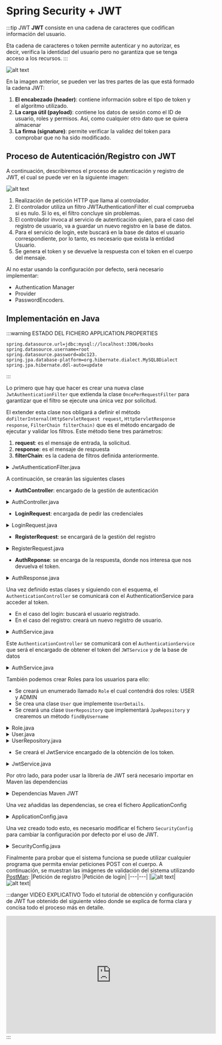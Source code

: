 # Spring Security + JWT

:::tip JWT
**JWT** consiste en una cadena de caracteres que codifican información del usuario.

Eta cadena de caracteres o token permite autenticar y no autorizar, es decir, verifica la identidad del usuario pero no garantiza que se tenga acceso a los recursos.
:::

![alt text](image-1.png)

En la imagen anterior, se pueden ver las tres partes de las que está formado la cadena JWT:

1. **El encabezado (header)**: contiene información sobre el tipo de token y el algoritmo utilizado.
2. **La carga útil (payload)**: contiene los datos de sesión como el ID de usuario, roles y permisos. Así, como cualquier otro dato que se quiera almacenar
3. **La firma (signature)**: permite verificar la validez del token para comprobar que no ha sido modificado.

## Proceso de Autenticación/Registro con JWT
A continuación, describiremos el proceso de autenticación y registro de JWT, el cual se puede ver en la siguiente imagen:

![alt text](image-2.png)

1. Realización de petición HTTP que llama al controlador.
2. El controlador utiliza un filtro JWTAuthenticationFilter el cual comprueba si es nulo. Si lo es, el filtro concluye sin problemas.
3. El controlador invoca al servicio de autenticación quien, para el caso del registro de usuario, va a guardar un nuevo registro en la base de datos.
4. Para el servicio de login, este buscará en la base de datos el usuario correspondiente, por lo tanto, es necesario que exista la entidad Usuario.
5. Se genera el token y se devuelve la respuesta con el token en el cuerpo del mensaje.

Al no estar usando la configuración por defecto, será necesario implementar:

* Authentication Manager
* Provider
* PasswordEncoders.

## Implementación en Java
:::warning ESTADO DEL FICHERO APPLICATION.PROPERTIES
```properties
spring.datasource.url=jdbc:mysql://localhost:3306/books
spring.datasource.username=root
spring.datasource.password=abc123.
spring.jpa.database-platform=org.hibernate.dialect.MySQL8Dialect
spring.jpa.hibernate.ddl-auto=update
```
:::

Lo primero que hay que hacer es crear una nueva clase ``JwtAuthenticationFilter`` que extienda la clase ``OncePerRequestFilter`` para garantizar que el filtro se ejecute una única vez por solicitud.

El extender esta clase nos obligará a definir el método ``doFilterInternal(HttpServletRequest request``, ``HttpServletResponse response``, ``FilterChain filterChain)`` que es el método encargado de ejecutar y validar los filtros. Este método tiene tres parámetros:

1. **request**: es el mensaje de entrada, la solicitud.
2. **response**: es el mensaje de respuesta
3. **filterChain**: es la cadena de filtros definida anteriormente.

<details>
<summary>JwtAuthenticationFilter.java</summary>

```java
package com.jose.proyecto1.Jwt;

import jakarta.servlet.FilterChain;
import jakarta.servlet.ServletException;
import jakarta.servlet.http.HttpServletRequest;
import jakarta.servlet.http.HttpServletResponse;
import org.springframework.http.HttpHeaders;
import org.springframework.stereotype.Component;
import org.springframework.util.StringUtils;
import org.springframework.web.filter.OncePerRequestFilter;

import java.io.IOException;

@Component
public class JwtAuthenticationFilter extends OncePerRequestFilter {
    @Override
    protected void doFilterInternal(HttpServletRequest request, HttpServletResponse response, FilterChain filterChain) throws ServletException, IOException {
        final String token  = getTokenFromRequest(request);
        if (token == null){
            filterChain.doFilter(request, response);
            return;
        }
        filterChain.doFilter(request, response);
    }

    private String getTokenFromRequest(HttpServletRequest request) {
        final String authHeader = request.getHeader(HttpHeaders.AUTHORIZATION);
        if (StringUtils.hasText(authHeader) && authHeader.startsWith("Bearer "))
            return authHeader.substring(7);
        return null;
    }
}

```
</details>

A continuación, se crearán las siguientes clases

* **AuthController**: encargado de la gestión de autenticación

<details>
<summary>AuthController.java</summary>

```java
package com.jose.proyecto1.Auth;

import lombok.RequiredArgsConstructor;
import org.springframework.http.ResponseEntity;
import org.springframework.web.bind.annotation.PostMapping;
import org.springframework.web.bind.annotation.RequestBody;
import org.springframework.web.bind.annotation.RequestMapping;
import org.springframework.web.bind.annotation.RestController;

@RestController
@RequestMapping("/auth")
@RequiredArgsConstructor
public class AuthController {

    private final AuthService authService;
    @PostMapping(value = "login")
    public ResponseEntity<AuthResponse> login(@RequestBody LoginRequest request){
        // Recuperamos el token del usuario
        return ResponseEntity.ok(authService.login(request));
    }

    @PostMapping(value = "register")
    public ResponseEntity<AuthResponse> register(@RequestBody RegisterRequest request){
        // Registramos un nuevo token
        return ResponseEntity.ok(authService.register(request));
    }
}
```
</details>

* **LoginRequest**: encargada de pedir las credenciales

<details>
<summary>LoginRequest.java</summary>

```java
package com.jose.proyecto1.Auth;

import lombok.AllArgsConstructor;
import lombok.Builder;
import lombok.Data;
import lombok.NoArgsConstructor;

@Data
@Builder
@AllArgsConstructor
@NoArgsConstructor
public class LoginRequest {
    String username;
    String password;
}
```
</details>

* **RegisterRequest**: se encargará de la gestión del registro

<details>
<summary>RegisterRequest.java</summary>

```java
package com.jose.proyecto1.Auth;

import lombok.AllArgsConstructor;
import lombok.Builder;
import lombok.Data;
import lombok.NoArgsConstructor;

@Data
@Builder
@AllArgsConstructor
@NoArgsConstructor
public class RegisterRequest {
    String username;
    String password;
    String firstname;
    String lastname;
    String country;
}
```
</details>

* **AuthReponse**: se encarga de la respuesta, donde nos interesa que nos devuelva el token.

<details>
<summary>AuthResponse.java</summary>

```java
package com.jose.proyecto1.Auth;

import lombok.AllArgsConstructor;
import lombok.Builder;
import lombok.Data;
import lombok.NoArgsConstructor;

@Data
@Builder
@AllArgsConstructor
@NoArgsConstructor
public class AuthResponse {
    String token;
}
```
</details>

Una vez definido estas clases y siguiendo con el esquema, el ``AuthenticationController`` se comunicará con el AuthenticationService para acceder al token.

* En el caso del login: buscará el usuario registrado.
* En el caso del registro: creará un nuevo registro de usuario.

<details>
<summary>AuthService.java</summary>

```java
package com.jose.proyecto1.Auth;

import lombok.RequiredArgsConstructor;
import org.springframework.http.ResponseEntity;
import org.springframework.web.bind.annotation.PostMapping;
import org.springframework.web.bind.annotation.RequestBody;
import org.springframework.web.bind.annotation.RequestMapping;
import org.springframework.web.bind.annotation.RestController;

@RestController
@RequestMapping("/auth")
@RequiredArgsConstructor
public class AuthController {

    private final AuthService authService;
    @PostMapping(value = "login")
    public ResponseEntity<AuthResponse> login(@RequestBody LoginRequest request){
        // Recuperamos el token del usuario
        return ResponseEntity.ok(authService.login(request));
    }

    @PostMapping(value = "register")
    public ResponseEntity<AuthResponse> register(@RequestBody RegisterRequest request){
        // Registramos un nuevo token
        return ResponseEntity.ok(authService.register(request));
    }
}

```
</details>

Este ``AuthenticationController`` se comunicará con el ``AuthenticationService`` que será el encargado de obtener el token del ``JWTService`` y de la base de datos

<details>
<summary>AuthService.java</summary>

```java
package com.jose.proyecto1.Auth;

import com.jose.proyecto1.Jwt.JwtService;
import com.jose.proyecto1.User.Role;
import com.jose.proyecto1.User.User;
import com.jose.proyecto1.User.UserRepository;
import lombok.RequiredArgsConstructor;
import org.springframework.security.authentication.AuthenticationManager;
import org.springframework.security.authentication.UsernamePasswordAuthenticationToken;
import org.springframework.security.core.userdetails.UserDetails;
import org.springframework.security.crypto.password.PasswordEncoder;
import org.springframework.stereotype.Service;

@Service
@RequiredArgsConstructor
public class AuthService {

    private final UserRepository userRepository;
    // Servicio para validar el token
    private final JwtService jwtServie;
    private final PasswordEncoder passwordEncoder;
    private final AuthenticationManager authenticationManager;

    public AuthResponse login(LoginRequest request) {
        authenticationManager.authenticate(new UsernamePasswordAuthenticationToken(request.getUsername(), request.getPassword()));
        UserDetails user = userRepository.findByUsername(request.getUsername()).orElseThrow();
        String token = jwtServie.getToken(user);
        return AuthResponse.builder().token(token).build();
    }

    public AuthResponse register(RegisterRequest request) {
        // Creamos el nuevo usuario para registrarlo
        User user = User.builder()
                .username(request.username)
                .password(passwordEncoder.encode( request.password))
                .firstname(request.firstname)
                .lastname(request.lastname)
                .country(request.country)
                .role(Role.USER)
                .build();

        // Lo guardamos
        userRepository.save(user);
        return AuthResponse.builder().token(jwtServie.getToken(user)).build();
    }
}
```
</details>

También podemos crear Roles para los usuarios para ello:

* Se creará un enumerado llamado ``Role`` el cual contendrá dos roles: USER y ADMIN
* Se crea una clase ``User`` que implemente ``UserDetails``.
* Se creará una clase ``UserRepository`` que implementará ``JpaRepository`` y crearemos un método ``findByUsername``

<details>
<summary>Role.java</summary>

```java
package com.jose.proyecto1.User;

public enum Role {
    USER,
    ADMIN
}

```
</details>

<details>
<summary>User.java</summary>

```java
package com.jose.proyecto1.User;

import jakarta.persistence.*;
import lombok.*;
import org.springframework.security.core.GrantedAuthority;
import org.springframework.security.core.authority.SimpleGrantedAuthority;
import org.springframework.security.core.userdetails.UserDetails;

import java.util.Collection;
import java.util.List;

@Data
@Builder
@NoArgsConstructor
@AllArgsConstructor
@Entity
@Table(name="user", uniqueConstraints = {@UniqueConstraint(columnNames = {"username"})})
public class User implements UserDetails {
    @Id
    @GeneratedValue(strategy = GenerationType.IDENTITY)
    Integer id;
    @Column(nullable = false)
    String username;
    String lastname;
    String firstname;
    String country;
    String password;
    @Enumerated(EnumType.STRING)
    Role role;

    @Override
    public Collection<? extends GrantedAuthority> getAuthorities() {
        return List.of(new SimpleGrantedAuthority(role.name()));
    }

    @Override
    public boolean isAccountNonExpired() {
        return true; // El token se encargará de gestionar el límite de tiempo
    }

    @Override
    public boolean isAccountNonLocked() {
        return true; // El token se encargará de gestionar el límite de tiempo
    }

    @Override
    public boolean isCredentialsNonExpired() {
        return true; // El token se encargará de gestionar el límite de tiempo
    }

    @Override
    public boolean isEnabled() {
        return true; // El token se encargará de gestionar el límite de tiempo
    }
}

```
</details>

<details>
<summary>UserRepository.java</summary>

```java
package com.jose.proyecto1.User;

import org.springframework.data.jpa.repository.JpaRepository;

import java.util.Optional;

public interface UserRepository extends JpaRepository<User, Integer> {
    Optional<User> findByUsername(String username);
}

```
</details>

* Se creará el JwtService encargado de la obtención de los token.

<details>
<summary>JwtService.java</summary>

```java
package com.jose.proyecto1.Jwt;

import io.jsonwebtoken.Jwts;
import io.jsonwebtoken.SignatureAlgorithm;
import io.jsonwebtoken.io.Decoders;
import io.jsonwebtoken.security.Keys;
import org.springframework.security.core.userdetails.UserDetails;
import org.springframework.stereotype.Service;

import java.security.Key;
import java.util.Date;
import java.util.HashMap;
import java.util.Map;

@Service
public class JwtService {

    private static final String SECRET_KEY = "EstoEsUnaSuperClaveSuperSeguraDeLaMuerteQueNadieVaAAdivinarJamas";
    public String getToken(UserDetails user) {
        return getToken(new HashMap<>(), user);
    }

    private String getToken(Map<String, Object> extraClaims, UserDetails user) {
        return Jwts
                .builder()
                .setClaims(extraClaims)
                .setSubject(user.getUsername())
                .setIssuedAt(new Date(System.currentTimeMillis()))
                .setExpiration(new Date(System.currentTimeMillis() + 1000 * 60 *24) ) // Añadimos un día
                .signWith(getKey(), SignatureAlgorithm.HS256)
                .compact();
    }

    private Key getKey() {
        // Convertimos el String a base64
        byte[] keyBytes = Decoders.BASE64.decode(SECRET_KEY);
        // Lo mandamos encriptado
        return Keys.hmacShaKeyFor(keyBytes);
    }
}

```
</details>

Por otro lado, para poder usar la librería de JWT será necesario importar en Maven las dependencias

<details>
<summary>Dependencias Maven JWT</summary>

```xml
<dependency>
    <groupId>io.jsonwebtoken</groupId>
    <artifactId>jjwt-api</artifactId>
    <version>0.11.5</version>
</dependency>
<dependency>
    <groupId>io.jsonwebtoken</groupId>
    <artifactId>jjwt-impl</artifactId>
    <version>0.11.5</version>
    <scope>runtime</scope>
</dependency>
<dependency>
    <groupId>io.jsonwebtoken</groupId>
    <artifactId>jjwt-jackson</artifactId>
    <version>0.11.5</version>
    <scope>runtime</scope>
</dependency>
```
</details>

Una vez añadidas las dependencias, se crea el fichero ApplicationConfig

<details>
<summary>ApplicationConfig.java</summary>

```java
package com.jose.proyecto1.Config;

import com.jose.proyecto1.User.UserRepository;
import lombok.RequiredArgsConstructor;
import org.springframework.context.annotation.Bean;
import org.springframework.context.annotation.Configuration;
import org.springframework.security.authentication.AuthenticationManager;
import org.springframework.security.authentication.AuthenticationProvider;
import org.springframework.security.authentication.dao.DaoAuthenticationProvider;
import org.springframework.security.config.annotation.authentication.configuration.AuthenticationConfiguration;
import org.springframework.security.core.userdetails.UserDetailsService;
import org.springframework.security.crypto.bcrypt.BCryptPasswordEncoder;
import org.springframework.security.crypto.password.PasswordEncoder;

@Configuration
@RequiredArgsConstructor
public class ApplicationConfig {

    private final UserRepository userRepository;
    @Bean
    public AuthenticationManager authenticationManager(AuthenticationConfiguration config) throws Exception {
        return config.getAuthenticationManager();
    }

    @Bean
    public AuthenticationProvider authenticationProvider(){
        // Configuración del proveedor de autenticación
        DaoAuthenticationProvider authenticationProvider = new DaoAuthenticationProvider();
        authenticationProvider.setUserDetailsService(userDetailService());
        authenticationProvider.setPasswordEncoder(passwordEncoder());
        return authenticationProvider;
    }

    @Bean
    public UserDetailsService userDetailService() {
        // Obtenemos el usuario
        return username -> userRepository.findByUsername(username).orElseThrow();
    }

    @Bean
    public PasswordEncoder passwordEncoder() {
        return new BCryptPasswordEncoder();
    }
}

```
</details>

Una vez creado todo esto, es necesario modificar el fichero ``SecurityConfig`` para cambiar la configuración por defecto por el uso de JWT.

<details>
<summary>SecurityConfig.java</summary>

```java
package com.jose.proyecto1.Config;

import com.jose.proyecto1.Jwt.JwtAuthenticationFilter;
import lombok.RequiredArgsConstructor;
import org.springframework.context.annotation.Bean;
import org.springframework.context.annotation.Configuration;
import org.springframework.security.authentication.AuthenticationProvider;
import org.springframework.security.config.annotation.web.builders.HttpSecurity;
import org.springframework.security.config.annotation.web.configuration.EnableWebSecurity;
import org.springframework.security.config.annotation.web.configurers.AbstractHttpConfigurer;
import org.springframework.security.config.http.SessionCreationPolicy;
import org.springframework.security.web.SecurityFilterChain;
import org.springframework.security.web.authentication.UsernamePasswordAuthenticationFilter;

@Configuration
@EnableWebSecurity
@RequiredArgsConstructor
public class SecurityConfig {

    private final JwtAuthenticationFilter jwtAuthenticationFilter;
    private final AuthenticationProvider authProvider;

    @Bean
    public SecurityFilterChain filterChain(HttpSecurity http) throws Exception {
        http
                .csrf(AbstractHttpConfigurer::disable)
                .authorizeHttpRequests(authRquest ->
                        authRquest.
                                requestMatchers("/auth/**")
                                .permitAll()
                                .anyRequest()
                                .authenticated())
                .sessionManagement(sessionManager->
                        sessionManager
                                .sessionCreationPolicy(SessionCreationPolicy.STATELESS)) // Habilitamos el uso de sesiones
                .authenticationProvider(authProvider) //Seteamos el proveedor de autenticacion
                .addFilterBefore(jwtAuthenticationFilter, UsernamePasswordAuthenticationFilter.class); //Aplicamos el filtro


        return http.build();
    }
}

```
</details>

Finalmente para probar que el sistema funciona se puede utilizar cualquier programa que permita enviar peticiones POST con el cuerpo. A continuación, se muestran las imágenes de validación del sistema utilizando [PostMan](https://www.postman.com/downloads/):
|Petición de registro	|Petición de login|
|---|---|
|![alt text](image-3.png)|![alt text](image-4.png)|

:::danger VIDEO EXPLICATIVO
Todo el tutorial de obtención y configuración de JWT fue obtenido del siguiente vídeo donde se explica de forma clara y concisa todo el proceso más en detalle.
<iframe width="560" height="315" src="https://www.youtube.com/embed/nwqQYCM4YT8?si=XeHmY_THdoESd0ix" title="YouTube video player" frameborder="0" allow="accelerometer; autoplay; clipboard-write; encrypted-media; gyroscope; picture-in-picture; web-share" referrerpolicy="strict-origin-when-cross-origin" allowfullscreen></iframe>
:::

